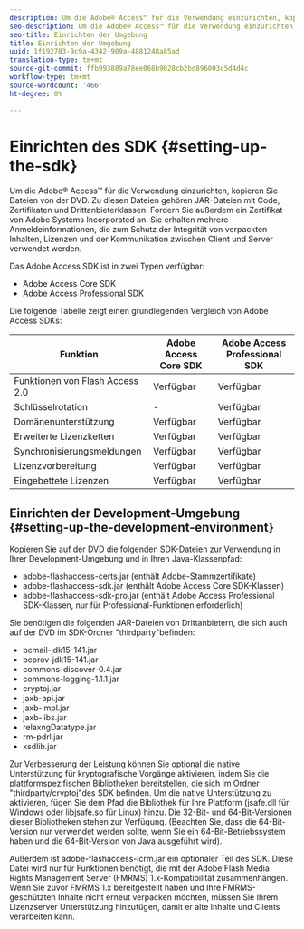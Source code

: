 ```yaml
---
description: Um die Adobe® Access™ für die Verwendung einzurichten, kopieren Sie Dateien von der DVD. Zu diesen Dateien gehören JAR-Dateien mit Code, Zertifikaten und Drittanbieterklassen. Fordern Sie außerdem ein Zertifikat von Adobe Systems Incorporated an. Sie erhalten mehrere Anmeldeinformationen, die zum Schutz der Integrität von verpackten Inhalten, Lizenzen und der Kommunikation zwischen Client und Server verwendet werden.
seo-description: Um die Adobe® Access™ für die Verwendung einzurichten, kopieren Sie Dateien von der DVD. Zu diesen Dateien gehören JAR-Dateien mit Code, Zertifikaten und Drittanbieterklassen. Fordern Sie außerdem ein Zertifikat von Adobe Systems Incorporated an. Sie erhalten mehrere Anmeldeinformationen, die zum Schutz der Integrität von verpackten Inhalten, Lizenzen und der Kommunikation zwischen Client und Server verwendet werden.
seo-title: Einrichten der Umgebung
title: Einrichten der Umgebung
uuid: 1f192783-9c9a-4342-909a-4881248a85ad
translation-type: tm+mt
source-git-commit: ffb993889a78ee068b9028cb2bd896003c5d4d4c
workflow-type: tm+mt
source-wordcount: '466'
ht-degree: 0%

---
```



# Einrichten des SDK {#setting-up-the-sdk}

Um die Adobe® Access™ für die Verwendung einzurichten, kopieren Sie Dateien von der DVD. Zu diesen Dateien gehören JAR-Dateien mit Code, Zertifikaten und Drittanbieterklassen. Fordern Sie außerdem ein Zertifikat von Adobe Systems Incorporated an. Sie erhalten mehrere Anmeldeinformationen, die zum Schutz der Integrität von verpackten Inhalten, Lizenzen und der Kommunikation zwischen Client und Server verwendet werden.

Das Adobe Access SDK ist in zwei Typen verfügbar:
* Adobe Access Core SDK
* Adobe Access Professional SDK

Die folgende Tabelle zeigt einen grundlegenden Vergleich von Adobe Access SDKs:

| Funktion | Adobe Access Core SDK | Adobe Access Professional SDK |
|---|---|---|
| Funktionen von Flash Access 2.0 | Verfügbar | Verfügbar |
| Schlüsselrotation | - | Verfügbar |
| Domänenunterstützung | Verfügbar | Verfügbar |
| Erweiterte Lizenzketten | Verfügbar | Verfügbar |
| Synchronisierungsmeldungen | Verfügbar | Verfügbar |
| Lizenzvorbereitung | Verfügbar | Verfügbar |
| Eingebettete Lizenzen | Verfügbar | Verfügbar |

## Einrichten der Development-Umgebung {#setting-up-the-development-environment}

Kopieren Sie auf der DVD die folgenden SDK-Dateien zur Verwendung in Ihrer Development-Umgebung und in Ihren Java-Klassenpfad:

* adobe-flashaccess-certs.jar (enthält Adobe-Stammzertifikate)
* adobe-flashaccess-sdk.jar (enthält Adobe Access Core SDK-Klassen)
* adobe-flashaccess-sdk-pro.jar (enthält Adobe Access Professional SDK-Klassen, nur für Professional-Funktionen erforderlich)

Sie benötigen die folgenden JAR-Dateien von Drittanbietern, die sich auch auf der DVD im SDK-Ordner &quot;thirdparty&quot;befinden:

* bcmail-jdk15-141.jar
* bcprov-jdk15-141.jar
* commons-discover-0.4.jar
* commons-logging-1.1.1.jar
* cryptoj.jar
* jaxb-api.jar
* jaxb-impl.jar
* jaxb-libs.jar
* relaxngDatatype.jar
* rm-pdrl.jar
* xsdlib.jar

Zur Verbesserung der Leistung können Sie optional die native Unterstützung für kryptografische Vorgänge aktivieren, indem Sie die plattformspezifischen Bibliotheken bereitstellen, die sich im Ordner &quot;thirdparty/cryptoj&quot;des SDK befinden. Um die native Unterstützung zu aktivieren, fügen Sie dem Pfad die Bibliothek für Ihre Plattform (jsafe.dll für Windows oder libjsafe.so für Linux) hinzu. Die 32-Bit- und 64-Bit-Versionen dieser Bibliotheken stehen zur Verfügung. (Beachten Sie, dass die 64-Bit-Version nur verwendet werden sollte, wenn Sie ein 64-Bit-Betriebssystem haben und die 64-Bit-Version von Java ausgeführt wird).

Außerdem ist adobe-flashaccess-lcrm.jar ein optionaler Teil des SDK. Diese Datei wird nur für Funktionen benötigt, die mit der Adobe Flash Media Rights Management Server (FMRMS) 1.x-Kompatibilität zusammenhängen. Wenn Sie zuvor FMRMS 1.x bereitgestellt haben und Ihre FMRMS-geschützten Inhalte nicht erneut verpacken möchten, müssen Sie Ihrem Lizenzserver Unterstützung hinzufügen, damit er alte Inhalte und Clients verarbeiten kann.
